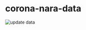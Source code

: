 # corona-nara-data


![update data](https://github.com/tamitami5c/corona-nara-data/workflows/update%20data/badge.svg)

